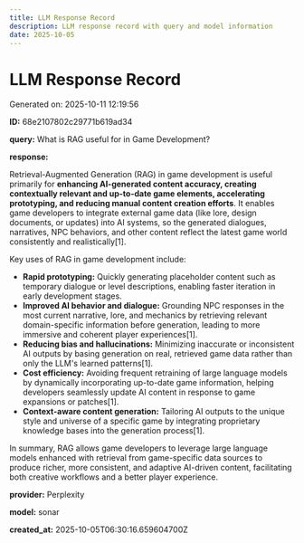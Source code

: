 ```yaml
---
title: LLM Response Record
description: LLM response record with query and model information
date: 2025-10-05
---
```


# LLM Response Record

Generated on: 2025-10-11 12:19:56

**ID:** 68e2107802c29771b619ad34

**query:** What is RAG useful for in Game Development?

**response:**

Retrieval-Augmented Generation (RAG) in game development is useful primarily for **enhancing AI-generated content accuracy, creating contextually relevant and up-to-date game elements, accelerating prototyping, and reducing manual content creation efforts**. It enables game developers to integrate external game data (like lore, design documents, or updates) into AI systems, so the generated dialogues, narratives, NPC behaviors, and other content reflect the latest game world consistently and realistically[1].

Key uses of RAG in game development include:

- **Rapid prototyping:** Quickly generating placeholder content such as temporary dialogue or level descriptions, enabling faster iteration in early development stages.
- **Improved AI behavior and dialogue:** Grounding NPC responses in the most current narrative, lore, and mechanics by retrieving relevant domain-specific information before generation, leading to more immersive and coherent player experiences[1].
- **Reducing bias and hallucinations:** Minimizing inaccurate or inconsistent AI outputs by basing generation on real, retrieved game data rather than only the LLM's learned patterns[1].
- **Cost efficiency:** Avoiding frequent retraining of large language models by dynamically incorporating up-to-date game information, helping developers seamlessly update AI content in response to game expansions or patches[1].
- **Context-aware content generation:** Tailoring AI outputs to the unique style and universe of a specific game by integrating proprietary knowledge bases into the generation process[1].

In summary, RAG allows game developers to leverage large language models enhanced with retrieval from game-specific data sources to produce richer, more consistent, and adaptive AI-driven content, facilitating both creative workflows and a better player experience.

**provider:** Perplexity

**model:** sonar

**created_at:** 2025-10-05T06:30:16.659604700Z

